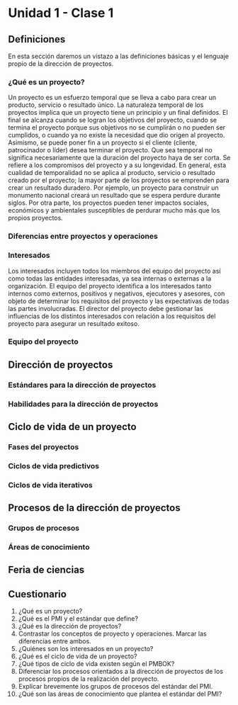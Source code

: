 # Unidad 1 - Clase 1

## Definiciones

En esta sección daremos un vistazo a las definiciones básicas y el lenguaje
propio de la dirección de proyectos.

### ¿Qué es un proyecto?

Un proyecto es un esfuerzo temporal que se lleva a cabo para crear un producto,
servicio o resultado único. La naturaleza temporal de los proyectos implica que
un proyecto tiene un principio y un final definidos. El final se alcanza cuando
se logran los objetivos del proyecto, cuando se termina el proyecto porque sus
objetivos no se cumplirán o no pueden ser cumplidos, o cuando ya no existe la
necesidad que dio origen al proyecto. Asimismo, se puede poner fin a un
proyecto si el cliente (cliente, patrocinador o líder) desea terminar el
proyecto. Que sea temporal no significa necesariamente que la duración del
proyecto haya de ser corta. Se refiere a los compromisos del proyecto y a su
longevidad. En general, esta cualidad de temporalidad no se aplica al producto,
servicio o resultado creado por el proyecto; la mayor parte de los proyectos se
emprenden para crear un resultado duradero. Por ejemplo, un proyecto para
construir un monumento nacional creará un resultado que se espera perdure
durante siglos. Por otra parte, los proyectos pueden tener impactos sociales,
económicos y ambientales susceptibles de perdurar mucho más que los propios
proyectos.

### Diferencias entre proyectos y operaciones

### Interesados

Los interesados incluyen todos los miembros del equipo del proyecto así como
todas las entidades interesadas, ya sea internas o externas a la organización.
El equipo del proyecto identifica a los interesados tanto internos como
externos, positivos y negativos, ejecutores y asesores, con objeto de
determinar los requisitos del proyecto y las expectativas de todas las partes
involucradas. El director del proyecto debe gestionar las influencias de los
distintos interesados con relación a los requisitos del proyecto para asegurar
un resultado exitoso.

### Equipo del proyecto

## Dirección de proyectos

### Estándares para la dirección de proyectos

### Habilidades para la dirección de proyectos

## Ciclo de vida de un proyecto

### Fases del proyectos

### Ciclos de vida predictivos

### Ciclos de vida iterativos

## Procesos de la dirección de proyectos

### Grupos de procesos

### Áreas de conocimiento


## Feria de ciencias

## Cuestionario

1. ¿Qué es un proyecto?
2. ¿Qué es el PMI y el estándar que define?
3. ¿Qué es la dirección de proyectos?
4. Contrastar los conceptos de proyecto y operaciones. Marcar las diferencias
entre ambos.
5. ¿Quiénes son los interesados en un proyecto?
6. ¿Qué es el ciclo de vida de un proyecto?
7. ¿Qué tipos de ciclo de vida existen según el PMBOK?
8. Diferenciar los procesos orientados a la dirección de proyectos de los
procesos propios de la realización del proyecto.
9. Explicar brevemente los grupos de procesos del estándar del PMI.
10. ¿Qué son las áreas de conocimiento que plantea el estándar del PMI?
